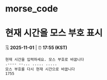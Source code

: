 # morse_code
# 현재 시간을 모스 부호 표시
<!-- MORSE_TIME_START -->
🗓️ **2025-11-01** | ⏰ **17:55 (KST)**

```
현재 시간을 입력하세요. 모스 부호로 바꿉니다
.---- --... ..... .....
모스 부호를 다시 현재 시간으로 바꿉니다
1755
```
<!-- MORSE_TIME_END -->
